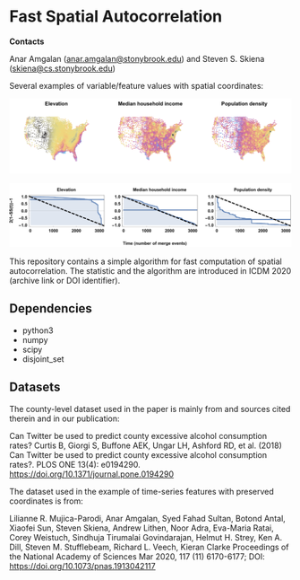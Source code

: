 # Fast Spatial Autocorrelation

**Contacts**

Anar Amgalan (anar.amgalan@stonybrook.edu) and Steven S. Skiena (skiena@cs.stonybrook.edu)

Several examples of variable/feature values with spatial coordinates:

![County variables](plot-pub-75_spatial_county_coordinates_3D_Mollweide_3-variables.png)

![The trace of within-cluster squared deviations](plot-pub-75-15_spatial_skiena_trace_3-panel_lin-trans.png)

This repository contains a simple algorithm for fast computation of spatial autocorrelation. 
The statistic and the algorithm are introduced in ICDM 2020 (archive link or DOI identifier). 


## Dependencies


* python3 
* numpy 
* scipy 
* disjoint_set


## Datasets


The county-level dataset used in the paper is mainly from and sources cited therein and in our publication:

Can Twitter be used to predict county excessive alcohol consumption rates?
Curtis B, Giorgi S, Buffone AEK, Ungar LH, Ashford RD, et al. (2018) 
Can Twitter be used to predict county excessive alcohol consumption rates?. 
PLOS ONE 13(4): e0194290. https://doi.org/10.1371/journal.pone.0194290

The dataset used in the example of time-series features with preserved coordinates is from:

Lilianne R. Mujica-Parodi, Anar Amgalan, Syed Fahad Sultan, Botond Antal, Xiaofei Sun, Steven Skiena, Andrew Lithen, Noor Adra, Eva-Maria Ratai, Corey Weistuch, Sindhuja Tirumalai Govindarajan, Helmut H. Strey, Ken A. Dill, Steven M. Stufflebeam, Richard L. Veech, Kieran Clarke
Proceedings of the National Academy of Sciences Mar 2020, 117 (11) 6170-6177; DOI: https://doi.org/10.1073/pnas.1913042117 
